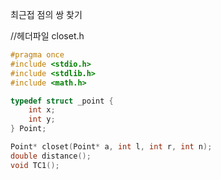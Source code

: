 최근접 점의 쌍 찾기

//헤더파일 closet.h
```c
#pragma once
#include <stdio.h>
#include <stdlib.h>
#include <math.h>

typedef struct _point {
	int x;
	int y;
} Point;

Point* closet(Point* a, int l, int r, int n);
double distance();
void TC1();
```

